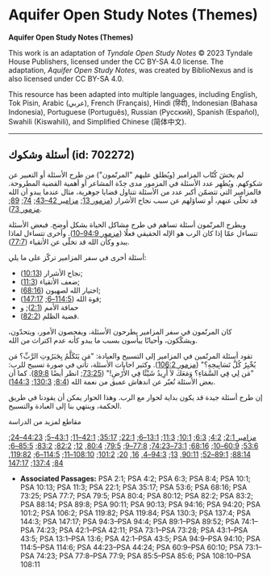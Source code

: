 # Aquifer Open Study Notes (Themes)

**Aquifer Open Study Notes (Themes)**

This work is an adaptation of *Tyndale Open Study Notes* © 2023 Tyndale House Publishers, licensed under the CC BY\-SA 4\.0 license. The adaptation, *Aquifer Open Study Notes*, was created by BiblioNexus and is also licensed under CC BY\-SA 4\.0\.

This resource has been adapted into multiple languages, including English, Tok Pisin, Arabic (عربي), French (Français), Hindi (हिंदी), Indonesian (Bahasa Indonesia), Portuguese (Português), Russian (Русский), Spanish (Español), Swahili (Kiswahili), and Simplified Chinese (简体中文).



--------------------------------

## أسئلة وشكوك (id: 702272)

لم يخشَ كُتّاب المزامير (ويُطلق عليهم "المرنّمون") من طرح الأسئلة أو التعبير عن شكوكهم. ويُظهِر عدد الأسئلة في المزمور مدى حِدّة المشاعر أو أهمية القضية المطروحة. فالمزامير التي تتضمّن أكبر عدد من الأسئلة تتناول قضايا جوهرية، مثال عندما يبدو أن الله قد تخلّى عنهم، أو تساؤلهم عن سبب نجاح الأشرار ([مزمور 13](https://ref.ly/Ps13:1-Ps13:6); [مزامير 42–43](https://ref.ly/Ps42:1-Ps43:5); [74](https://ref.ly/Ps74:1-Ps74:23); [89](https://ref.ly/Ps89:1-Ps89:52); [مزمور 73](https://ref.ly/Ps73:1-Ps73:28)).

ويطرح المرنّمون أسئلة تساهم في طرح مشاكل الحياة بشكل أوضح. فبعض الأسئلة تتساءل عمّا إذا كان الرب هو الإله الحقيقي فعلًا ([مزمور 94:9–10](https://ref.ly/Ps94:9-Ps94:10)). وأخرى تتساءل لماذا يبدو وكأن الله قد تخلّى عن الأتقياء ([77:7](https://ref.ly/Ps77:7)).

أسئلة أخرى في سفر المزامير تركّز على ما يلي:

* نجاح الأشرار ([10:13](https://ref.ly/Ps10:13));
* ضعف الأتقياء ([11:3](https://ref.ly/Ps11:3));
* اختيار الله لصهيون ([68:16](https://ref.ly/Ps68:16));
* قوة الله ([114:5–6](https://ref.ly/Ps114:5-Ps114:6); [147:17](https://ref.ly/Ps147:17));
* حماقة الأمم ([2:1](https://ref.ly/Ps2:1)); و
* قضية الظلم ([82:2](https://ref.ly/Ps82:2)).

كان المرنّمون في سفر المزامير يطرحون الأسئلة، ويفحصون الأمور، ويتحدّون، ويشكّكون، وأحيانًا ييأسون بسبب ما يبدو كأنه عدم اكتراث من الله.

تقود أسئلة المرنّمين في المزامير إلى التسبيح والعبادة: "مَن يَتَكَلَّمُ بِجَبَرُوتِ الرَّبِّ؟ مَن يُخْبِرُ كُلَّ تَسَابِيحِهِ؟" ([مزمور 106:2](https://ref.ly/Ps106:2)). وكثير اجابات الأسئلة، تأتي في صورة تسبيح للرب: "مَن لِي فِي السَّمَاءِ؟ وَمَعَكَ لاَ أُرِيدُ شَيْئًا فِي الأَرْضِ!" ([73:25](https://ref.ly/Ps73:25); انظر أيضًا [89:8](https://ref.ly/Ps89:8)). كما أن بعض الأسئلة تُعبّر عن اندهاش عميق من نعمة الله ([8:4](https://ref.ly/Ps8:4); [130:3](https://ref.ly/Ps130:3); [144:3](https://ref.ly/Ps144:3)).

إن طرح أسئلة جيدة قد يكون بداية لحوار مع الرب. وهذا الحوار يمكن أن يقودنا في طريق الحكمة، وينتهي بنا إلى العبادة والتسبيح.

مقاطع لمزيد من الدراسة

[مزامير 2:1](https://ref.ly/Ps2:1); [4:2](https://ref.ly/Ps4:2); [6:3](https://ref.ly/Ps6:3); [10:1](https://ref.ly/Ps10:1); [11:3](https://ref.ly/Ps11:3); [13:1–6](https://ref.ly/Ps13:1-Ps13:6); [22:1](https://ref.ly/Ps22:1); [35:17](https://ref.ly/Ps35:17); [42:1–11](https://ref.ly/Ps42:1-Ps42:11); [43:1–5](https://ref.ly/Ps43:1-Ps43:5); [44:23–24](https://ref.ly/Ps44:23-Ps44:24); [53:6](https://ref.ly/Ps53:6); [60:9–10](https://ref.ly/Ps60:9-Ps60:10); [68:16](https://ref.ly/Ps68:16); [73:1–74:23](https://ref.ly/Ps73:1-Ps74:23); [77:8–9](https://ref.ly/Ps77:8-Ps77:9); [79:5](https://ref.ly/Ps79:5); [80:4](https://ref.ly/Ps80:4), [12](https://ref.ly/Ps80:12); [82:2](https://ref.ly/Ps82:2); [83:2](https://ref.ly/Ps83:2); [85:5–6](https://ref.ly/Ps85:5-Ps85:6); [88:14](https://ref.ly/Ps88:14); [89:1–52](https://ref.ly/Ps89:1-Ps89:52); [90:11](https://ref.ly/Ps90:11), [13](https://ref.ly/Ps90:13); [94:3–4](https://ref.ly/Ps94:3-Ps94:4), [16](https://ref.ly/Ps94:16), [20](https://ref.ly/Ps94:20); [101:2](https://ref.ly/Ps101:2); [108:10–11](https://ref.ly/Ps108:10-Ps108:11); [114:5–6](https://ref.ly/Ps114:5-Ps114:6); [119:82](https://ref.ly/Ps119:82), [84](https://ref.ly/Ps119:84); [137:4](https://ref.ly/Ps137:4); [147:17](https://ref.ly/Ps147:17)

* **Associated Passages:** PSA 2:1; PSA 4:2; PSA 6:3; PSA 8:4; PSA 10:1; PSA 10:13; PSA 11:3; PSA 22:1; PSA 35:17; PSA 53:6; PSA 68:16; PSA 73:25; PSA 77:7; PSA 79:5; PSA 80:4; PSA 80:12; PSA 82:2; PSA 83:2; PSA 88:14; PSA 89:8; PSA 90:11; PSA 90:13; PSA 94:16; PSA 94:20; PSA 101:2; PSA 106:2; PSA 119:82; PSA 119:84; PSA 130:3; PSA 137:4; PSA 144:3; PSA 147:17; PSA 94:3–PSA 94:4; PSA 89:1–PSA 89:52; PSA 74:1–PSA 74:23; PSA 42:1–PSA 42:11; PSA 73:1–PSA 73:28; PSA 43:1–PSA 43:5; PSA 13:1–PSA 13:6; PSA 42:1–PSA 43:5; PSA 94:9–PSA 94:10; PSA 114:5–PSA 114:6; PSA 44:23–PSA 44:24; PSA 60:9–PSA 60:10; PSA 73:1–PSA 74:23; PSA 77:8–PSA 77:9; PSA 85:5–PSA 85:6; PSA 108:10–PSA 108:11

